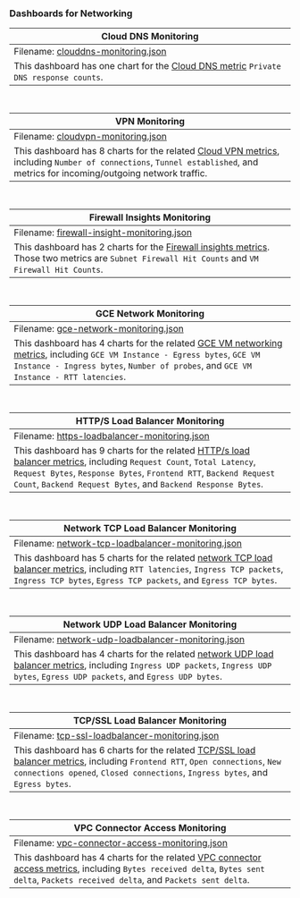 ### Dashboards for Networking


|Cloud DNS Monitoring|
|----------------------|
|Filename: [clouddns-monitoring.json](clouddns-monitoring.json)|
|This dashboard has one chart for the [Cloud DNS metric](https://cloud.google.com/monitoring/api/metrics_gcp#gcp-clouddns) `Private DNS response counts`.|

&nbsp;

|VPN Monitoring|
|----------------------|
|Filename: [cloudvpn-monitoring.json](cloudvpn-monitoring.json)|
|This dashboard has 8 charts for the related [Cloud VPN metrics](https://cloud.google.com/monitoring/api/metrics_gcp#gcp-vpn), including `Number of connections`, `Tunnel established`, and metrics for incoming/outgoing network traffic.|

&nbsp;

|Firewall Insights Monitoring|
|----------------------|
|Filename: [firewall-insight-monitoring.json](firewall-insight-monitoring.json)|
|This dashboard has 2 charts for the [Firewall insights metrics](https://cloud.google.com/monitoring/api/metrics_gcp#gcp-firewallinsights). Those two metrics are `Subnet Firewall Hit Counts` and `VM Firewall Hit Counts`.|

&nbsp;

|GCE Network Monitoring|
|----------------------|
|Filename: [gce-network-monitoring.json](gce-network-monitoring.json)|
|This dashboard has 4 charts for the related [GCE VM networking metrics](https://cloud.google.com/monitoring/api/metrics_gcp#gcp-networking), including `GCE VM Instance - Egress bytes`, `GCE VM Instance - Ingress bytes`, `Number of probes`, and `GCE VM Instance - RTT latencies`.|

&nbsp;

|HTTP/S Load Balancer Monitoring|
|----------------------|
|Filename: [https-loadbalancer-monitoring.json](https-loadbalancer-monitoring.json)|
|This dashboard has 9 charts for the related [HTTP/s load balancer metrics](https://cloud.google.com/monitoring/api/metrics_gcp#gcp-loadbalancing), including `Request Count`, `Total Latency`, `Request Bytes`, `Response Bytes`, `Frontend RTT`, `Backend Request Count`, `Backend Request Bytes`, and `Backend Response Bytes`.|


&nbsp;

|Network TCP Load Balancer Monitoring|
|----------------------|
|Filename: [network-tcp-loadbalancer-monitoring.json](network-tcp-loadbalancer-monitoring.json)|
|This dashboard has 5 charts for the related [network TCP load balancer metrics](https://cloud.google.com/monitoring/api/metrics_gcp#gcp-loadbalancing), including `RTT latencies`, `Ingress TCP packets`, `Ingress TCP bytes`, `Egress TCP packets`, and `Egress TCP bytes`.|

&nbsp;

|Network UDP Load Balancer Monitoring|
|----------------------|
|Filename: [network-udp-loadbalancer-monitoring.json](network-udp-loadbalancer-monitoring.json)|
|This dashboard has 4 charts for the related [network UDP load balancer metrics](https://cloud.google.com/monitoring/api/metrics_gcp#gcp-loadbalancing), including `Ingress UDP packets`, `Ingress UDP bytes`, `Egress UDP packets`, and `Egress UDP bytes`.|


&nbsp;

|TCP/SSL Load Balancer Monitoring|
|----------------------|
|Filename: [tcp-ssl-loadbalancer-monitoring.json](tcp-ssl-loadbalancer-monitoring.json)|
|This dashboard has 6 charts for the related [TCP/SSL load balancer metrics](https://cloud.google.com/monitoring/api/metrics_gcp#gcp-loadbalancing), including `Frontend RTT`, `Open connections`, `New connections opened`, `Closed connections`, `Ingress bytes`, and `Egress bytes`.|

&nbsp;

|VPC Connector Access Monitoring|
|----------------------|
|Filename: [vpc-connector-access-monitoring.json](vpc-connector-access-monitoring.json)|
|This dashboard has 4 charts for the related [VPC connector access metrics](https://cloud.google.com/monitoring/api/metrics_gcp#gcp-vpc%20access), including `Bytes received delta`, `Bytes sent delta`, `Packets received delta`, and `Packets sent delta`.|
